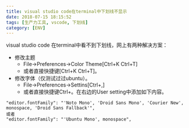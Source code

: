 ```yaml
---
title: visual studio code在terminal中下划线不显示
date: 2018-07-15 18:15:52
tags: [生产力工具, vscode, 下划线]
category: [ENV]
---
```

visual studio code 在terminal中看不到下划线，网上有两种解决方案：
* 修改主题
    * File->Preferences->Color Theme[Ctrl+K Ctrl+T]
    * 或者直接快捷键[Ctrl+K Ctrl+T]。
* 修改字体（仅测试过过ubuntu）。
    *  File->Preferences->Settins[Ctrl+,]
    *  或者直接快捷键Ctrl+。在右边的User setting中添加如下内容。
```
"editor.fontFamily": "'Noto Mono', 'Droid Sans Mono', 'Courier New', monospace, 'Droid Sans Fallback'",
或者
"editor.fontFamily": "'Ubuntu Mono', monospace",
```
